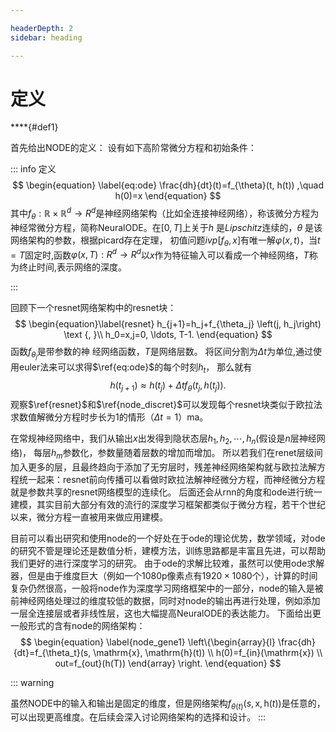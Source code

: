 ```yaml
---

headerDepth: 2
sidebar: heading

---
```




# 定义





****{#def1}

首先给出NODE的定义：
设有如下高阶常微分方程和初始条件：

::: info 定义 
$$
\begin{equation}	
		\label{eq:ode}
		\frac{dh}{dt}(t)=f_{\theta}(t, h(t)) ,\quad h(0)=x
\end{equation}
$$
其中$f_{\theta}: \mathbb{R} \times \mathbb{R}^{d}\rightarrow R^d$是神经网络架构（比如全连接神经网络），称该微分方程为神经常微分方程，简称NeuralODE。在$[0,T]$上关于$h$ 是$Lipschitz$连续的，$\theta$ 是该网络架构的参数，根据picard存在定理，
	初值问题$ivp[f_{\theta},x]$有唯一解$\varphi(x,t)$，当$t=T$固定时,函数$\varphi(x,T):R^d \rightarrow R^d$以$x$作为特征输入可以看成一个神经网络，$T$称为终止时间,表示网络的深度。	

:::



回顾下一个resnet网络架构中的resnet块：
$$
\begin{equation}\label{resnet}
	h_{j+1}=h_j+f_{\theta_j} \left(j, h_j\right) \text {, }\\
	h_0=x,j=0, \ldots, T-1.
\end{equation}
$$
函数$f_{\theta_j}$是带参数的神       经网络函数，$T$是网络层数。
将区间分割为$\Delta t$为单位,通过使用euler法来可以求得$\ref{eq:ode}$的每个时刻$h_t$，
那么就有
$$
\begin{equation}\label{node_discret}
	h\left(t_{j+1}\right)\approx h\left(t_j\right)+\Delta t f_{\theta}\left(t_j, h\left(t_j\right)\right) .
\end{equation}
$$
观察$\ref{resnet}$和$\ref{node_discret}$可以发现每个resnet块类似于欧拉法求数值解微分方程时步长为1的情形（$\Delta t=1$）ma。

在常规神经网络中，我们从输出$x$出发得到隐状态层$h_1,h_2,\cdots ,h_n$(假设是$n$层神经网络)， 每层$h_m$参数化，参数量随着层数的增加而增加。
所以若我们在renet层级间加入更多的层，且最终趋向于添加了无穷层时，残差神经网络架构就与欧拉法解方程统一起来：resnet前向传播可以看做时欧拉法解神经微分方程，而神经微分方程就是参数共享的resnet网络模型的连续化。
后面还会从rnn的角度和ode进行统一建模，其实目前大部分有效的流行的深度学习框架都类似于微分方程，若干个世纪以来，微分方程一直被用来做应用建模。

目前可以看出研究和使用node的一个好处在于ode的理论优势，数学领域，对ode的研究不管是理论还是数值分析，建模方法，训练思路都是丰富且先进，可以帮助我们更好的进行深度学习的研究。
由于ode的求解比较难，虽然可以使用ode求解器，但是由于维度巨大（例如一个1080p像素点有$1920\times1080$个），计算的时间复杂仍然很高，一般将node作为深度学习网络框架中的一部分，node的输入是被前神经网络处理过的维度较低的数据，同时对node的输出再进行处理，例如添加一层全连接层或者非线性层，这也大幅提高NeuralODE的表达能力。
下面给出更一般形式的含有node的网络架构：
$$
\begin{equation}
\label{node_gene1}
	\left\{\begin{array}{l}
		\frac{dh}{dt}=f_{\theta_t}(s, \mathrm{x}, \mathrm{h}(t)) \\
		h(0)=f_{in}(\mathrm{x}) \\
		out=f_{out}(h(T))
	\end{array} \right. 
\end{equation}
$$




::: warning 	

虽然NODE中的输入和输出是固定的维度，但是网络架构$f_{\theta(t)}(s, \mathrm{x}, \mathrm{h}(t))$是任意的，可以出现更高维度。在后续会深入讨论网络架构的选择和设计。
:::










